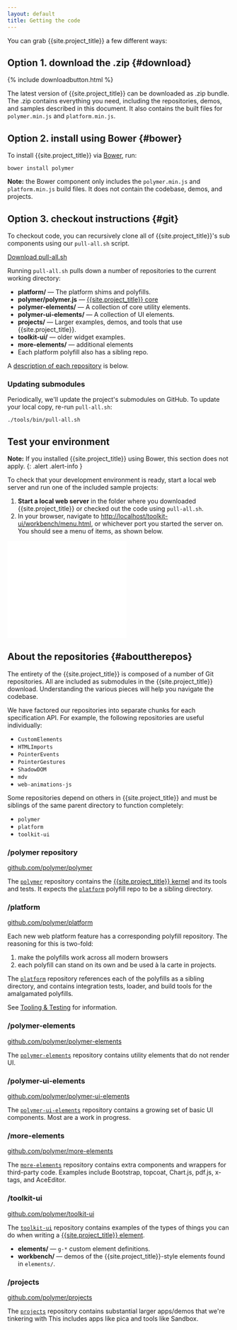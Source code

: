 ```yaml
---
layout: default
title: Getting the code
---
```


You can grab {{site.project_title}} a few different ways:

## Option 1. download the .zip {#download}

{% include downloadbutton.html %}

The latest version of {{site.project_title}} can be downloaded as .zip bundle.
The .zip contains everything you need, including the repositories, demos, and
samples described in this document. It also contains the built files for `polymer.min.js`
and `platform.min.js`.

## Option 2. install using Bower {#bower}

To install {{site.project_title}} via [Bower](http://bower.io/), run:

    bower install polymer

**Note:** the Bower component only includes the `polymer.min.js` and `platform.min.js`
build files. It does not contain the codebase, demos, and projects.

## Option 3. checkout instructions {#git}

To checkout code, you can recursively clone all of {{site.project_title}}'s
sub components using our `pull-all.sh` script.

<p class="centered"><a href="/tools/pull-all.sh" class="btn btn-success" alt="Download pull-all.sh" title="Download `pull-all.sh`"><i class="icon-white icon-download"></i> Download pull-all.sh</a></p>

Running `pull-all.sh` pulls down a number of repositories to the current working directory:

- **platform/** — The platform shims and polyfills.
- **polymer/polymer.js** — [{{site.project_title}} core](polymer.html)
- **polymer-elements/** — A collection of core utility elements.
- **polymer-ui-elements/** — A collection of UI elements.
- **projects/** — Larger examples, demos, and tools that use {{site.project_title}}.
- **toolkit-ui/** — older widget examples.
- **more-elements/** — additional elements
- Each platform polyfill also has a sibling repo.

A [description of each repository](#abouttherepos) is below.

### Updating submodules

Periodically, we'll update the project's submodules on GitHub. To
update your local copy, re-run `pull-all.sh`:

    ./tools/bin/pull-all.sh

## Test your environment

**Note:** If you installed {{site.project_title}} using Bower, this section does not apply.
{: .alert .alert-info }

To check that your development environment is ready, start a local web
server and run one of the included sample projects:

1. **Start a local web server** in the folder where you downloaded {{site.project_title}}
or checked out the code using `pull-all.sh`.
2. In your browser, navigate to
    [http://localhost/toolkit-ui/workbench/menu.html](http://localhost/toolkit-ui/workbench/menu.html), or whichever port you started the server on. You should see a menu of items, as shown below.

<iframe src="/polymer-all/toolkit-ui/workbench/menu.html" style="width:270px;height:220px;border:none;"></iframe>

## About the repositories {#abouttherepos}

The entirety of the {{site.project_title}} is composed of a number of Git
repositories. All are included as submodules in the {{site.project_title}} download.
Understanding the various pieces will help you navigate the codebase.

We have factored our repositories into separate chunks for each specification API.
For example, the following repositories are useful individually:

* `CustomElements`
* `HTMLImports`
* `PointerEvents`
* `PointerGestures`
* `ShadowDOM`
* `mdv`
* `web-animations-js`

Some repositories depend on others in {{site.project_title}} and must be siblings of the same parent directory to function completely:

* `polymer`
* `platform`
* `toolkit-ui`

### /polymer repository

[github.com/polymer/polymer](https://github.com/polymer/polymer)

The [`polymer`](https://github.com/polymer/polymer) repository contains the
[{{site.project_title}} kernel](polymer.html) and its tools and tests. It expects
the [`platform`](https://github.com/polymer/platform) polyfill repo to be a sibling directory.

### /platform

[github.com/polymer/platform](https://github.com/polymer/platform)

Each new web platform feature has a corresponding polyfill repository. The
reasoning for this is two-fold:

1. make the polyfills work across all modern browsers
2. each polyfill can stand on its own and be used à la carte in projects.

The [`platform`](https://github.com/polymer/platform) repository references each of the polyfills as a sibling directory, and contains integration tests, loader, and build tools for
the amalgamated polyfills.

See [Tooling & Testing](tooling-strategy.html) for information.

### /polymer-elements

[github.com/polymer/polymer-elements](https://github.com/polymer/polymer-elements)

The [`polymer-elements`](https://github.com/polymer/polymer-elements) repository
contains utility elements that do not render UI.

### /polymer-ui-elements

[github.com/polymer/polymer-ui-elements](https://github.com/polymer/polymer-ui-elements)

The [`polymer-ui-elements`](https://github.com/polymer/polymer-ui-elements)
repository contains a growing set of basic UI components. Most are a work in progress.

### /more-elements

[github.com/polymer/more-elements](https://github.com/polymer/more-elements)

The [`more-elements`](https://github.com/polymer/more-elements) repository contains 
extra components and wrappers for third-party code. Examples include Bootstrap,
topcoat, Chart.js, pdf.js, x-tags, and AceEditor.

### /toolkit-ui

[github.com/polymer/toolkit-ui](https://github.com/polymer/toolkit-ui)

The [`toolkit-ui`](https://github.com/polymer/toolkit-ui) repository contains examples of
the types of things you can do when writing a [{{site.project_title}} element](/polymer.html).

- **elements/** — `g-*` custom element definitions.
- **workbench/** — demos of the {{site.project_title}}-style elements found in `elements/`.

### /projects

[github.com/polymer/projects](https://github.com/polymer/projects)

The [`projects`](https://github.com/polymer/projects) repository contains
substantial larger apps/demos that we're tinkering with This includes apps like
pica and tools like Sandbox.



